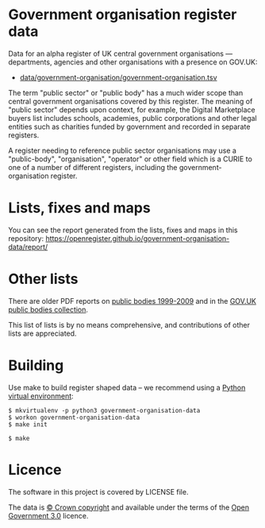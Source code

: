 # Government organisation register data

Data for an alpha register of UK central government organisations — departments, agencies and other organisations with a presence on GOV.UK:

  * [data/government-organisation/government-organisation.tsv](data/government-organisation/government-organisation.tsv)

The term "public sector" or "public body" has a much wider scope than central government organisations covered by this register.
The meaning of "public sector" depends upon context, for example, the Digital Marketplace buyers list includes schools, academies, public corporations and other legal entities such as charities funded by government and recorded in separate registers.

A register needing to reference public sector organisations may use a "public-body", "organisation", "operator" or other field which is a CURIE to one of a number of different registers, including the government-organisation register.

# Lists, fixes and maps

You can see the report generated from the lists, fixes and maps in this repository: https://openregister.github.io/government-organisation-data/report/

# Other lists

There are older PDF reports on [public bodies 1999-2009](https://www.gov.uk/government/publications/public-bodies-reports-1999-to-2009) and in the [GOV.UK public bodies collection](https://www.gov.uk/government/collections/public-bodies).

This list of lists is by no means comprehensive, and contributions of other lists are appreciated.


# Building

Use make to build register shaped data
– we recommend using a [Python virtual environment](http://virtualenvwrapper.readthedocs.org/en/latest/):

    $ mkvirtualenv -p python3 government-organisation-data
    $ workon government-organisation-data
    $ make init

    $ make

# Licence

The software in this project is covered by LICENSE file.

The data is [© Crown copyright](http://www.nationalarchives.gov.uk/information-management/re-using-public-sector-information/copyright-and-re-use/crown-copyright/)
and available under the terms of the [Open Government 3.0](https://www.nationalarchives.gov.uk/doc/open-government-licence/version/3/) licence.

